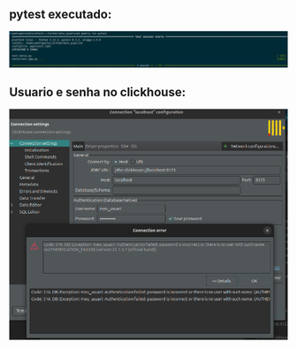 ## pytest executado:
<img src= "./assets/teste.png"> </img>

## Usuario e senha no clickhouse:
<img src="./assets/clickhouse.png"></img>
